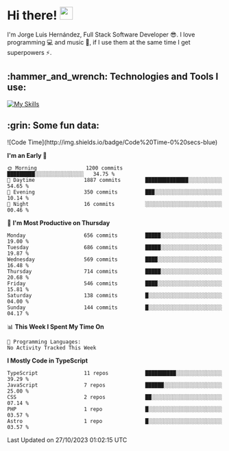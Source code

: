 <h1 align="left">
 <abc>
  <br>Hi there! <img src="https://user-images.githubusercontent.com/42378118/110234147-e3259600-7f4e-11eb-95be-0c4047144dea.gif" width="30"><br>
 </abc>
</h1>

I'm Jorge Luis Hernández, Full Stack Software Developer :sunglasses:. I love programming :computer: and music :musical_score:, if I use them at the same time I get superpowers :zap:. 


<h2 align="left">:hammer_and_wrench: Technologies and Tools I use:</h2>

[![My Skills](https://skillicons.dev/icons?i=js,ts,html,css,py,vue,react,next,nest,postgres,mysql)](https://skillicons.dev)

<h2 align="left">:grin: Some fun data:</h2>
<!--START_SECTION:waka-->
![Code Time](http://img.shields.io/badge/Code%20Time-0%20secs-blue)

**I'm an Early 🐤** 

```text
🌞 Morning                1200 commits        █████████░░░░░░░░░░░░░░░░   34.75 % 
🌆 Daytime                1887 commits        ██████████████░░░░░░░░░░░   54.65 % 
🌃 Evening                350 commits         ███░░░░░░░░░░░░░░░░░░░░░░   10.14 % 
🌙 Night                  16 commits          ░░░░░░░░░░░░░░░░░░░░░░░░░   00.46 % 
```
📅 **I'm Most Productive on Thursday** 

```text
Monday                   656 commits         █████░░░░░░░░░░░░░░░░░░░░   19.00 % 
Tuesday                  686 commits         █████░░░░░░░░░░░░░░░░░░░░   19.87 % 
Wednesday                569 commits         ████░░░░░░░░░░░░░░░░░░░░░   16.48 % 
Thursday                 714 commits         █████░░░░░░░░░░░░░░░░░░░░   20.68 % 
Friday                   546 commits         ████░░░░░░░░░░░░░░░░░░░░░   15.81 % 
Saturday                 138 commits         █░░░░░░░░░░░░░░░░░░░░░░░░   04.00 % 
Sunday                   144 commits         █░░░░░░░░░░░░░░░░░░░░░░░░   04.17 % 
```


📊 **This Week I Spent My Time On** 

```text
💬 Programming Languages: 
No Activity Tracked This Week
```

**I Mostly Code in TypeScript** 

```text
TypeScript               11 repos            ██████████░░░░░░░░░░░░░░░   39.29 % 
JavaScript               7 repos             ██████░░░░░░░░░░░░░░░░░░░   25.00 % 
CSS                      2 repos             ██░░░░░░░░░░░░░░░░░░░░░░░   07.14 % 
PHP                      1 repo              █░░░░░░░░░░░░░░░░░░░░░░░░   03.57 % 
Astro                    1 repo              █░░░░░░░░░░░░░░░░░░░░░░░░   03.57 % 
```




 Last Updated on 27/10/2023 01:02:15 UTC
<!--END_SECTION:waka-->
